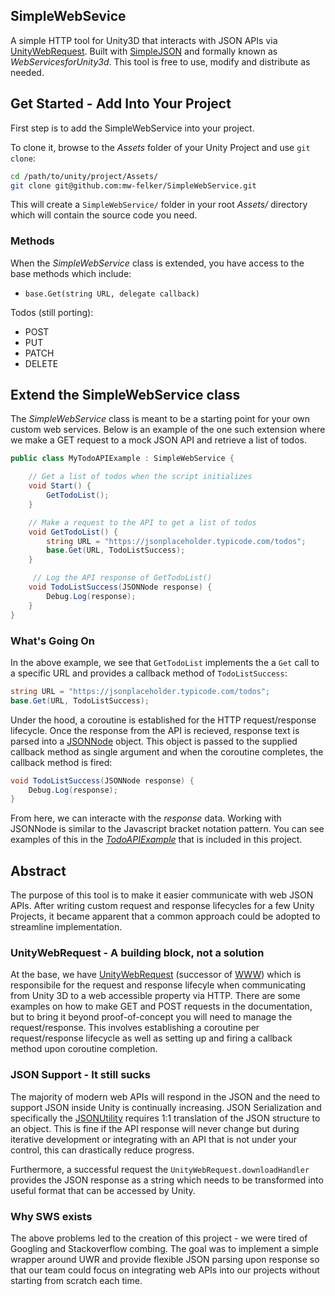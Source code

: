 SimpleWebSevice
---

A simple HTTP tool for Unity3D that interacts with JSON APIs via [UnityWebRequest](https://docs.unity3d.com/ScriptReference/Networking.UnityWebRequest.html). Built with [SimpleJSON](https://github.com/Bunny83/SimpleJSON) and formally known as _WebServicesforUnity3d_. This tool is free to use, modify and distribute as needed.

## Get Started - Add Into Your Project
First step is to add the SimpleWebService into your project. 

To clone it, browse to the _Assets_ folder of your Unity Project and use `git clone`:

```bash
cd /path/to/unity/project/Assets/
git clone git@github.com:mw-felker/SimpleWebService.git
```

This will create a `SimpleWebService/` folder in your root _Assets/_ directory which will contain the source code you need.

### Methods
When the _SimpleWebService_ class is extended, you have access to the base methods which include:

- `base.Get(string URL, delegate callback)`

Todos (still porting):

  - POST
  - PUT
  - PATCH
  - DELETE

## Extend the SimpleWebService class
The _SimpleWebService_ class is meant to be a starting point for your own custom web services. Below is an example of the one such extension where we make a GET request to a mock JSON API and retrieve a list of todos. 

```C#
public class MyTodoAPIExample : SimpleWebService {

    // Get a list of todos when the script initializes 
    void Start() {
        GetTodoList();
    }

    // Make a request to the API to get a list of todos 
    void GetTodoList() {
        string URL = "https://jsonplaceholder.typicode.com/todos";
        base.Get(URL, TodoListSuccess);
    }

     // Log the API response of GetTodoList()
    void TodoListSuccess(JSONNode response) {
        Debug.Log(response);
    }
}

```
  
### What's Going On
In the above example, we see that `GetTodoList` implements the a `Get` call to a specific URL and provides a callback method of `TodoListSuccess`:

```C#
string URL = "https://jsonplaceholder.typicode.com/todos";
base.Get(URL, TodoListSuccess);
```

Under the hood, a coroutine is established for the HTTP request/response lifecycle. Once the response from the API is recieved, response text is parsed into a [JSONNode](https://github.com/Bunny83/SimpleJSON/blob/master/SimpleJSON.cs#L62) object. This object is passed to the supplied callback method as single argument and when the coroutine completes, the callback method is fired:


```C#
void TodoListSuccess(JSONNode response) {
    Debug.Log(response);
}
```

From here, we can interacte with the _response_ data. Working with JSONNode is similar to the Javascript bracket notation pattern. You can see examples of this in the [_TodoAPIExample_](https://github.com/mw-felker/SimpleWebService/blob/master/TodoAPIExample.cs) that is included in this project.


## Abstract 
The purpose of this tool is to make it easier communicate with web JSON APIs. After writing custom request and response lifecycles for a few Unity Projects, it became apparent that a common approach could be adopted to streamline implementation. 

### UnityWebRequest - A building block, not a solution 
At the base, we have [UnityWebRequest](https://docs.unity3d.com/ScriptReference/Networking.UnityWebRequest.html) (successor of [WWW](https://docs.unity3d.com/ScriptReference/WWW.html)) which is responsibile for the request and response lifecyle when communicating from Unity 3D to a web accessible property via HTTP. There are some examples on how to make GET and POST requests in the documentation, but to bring it beyond proof-of-concept you will need to manage the request/response. This involves establishing a coroutine per request/response lifecycle as well as setting up and firing a callback method upon coroutine completion.

### JSON Support - It still sucks 
The majority of modern web APIs will respond in the JSON and the need to support JSON inside Unity is continually increasing. JSON Serialization and specifically the [JSONUtility](https://docs.unity3d.com/ScriptReference/JsonUtility.html) requires 1:1 translation of the JSON structure to an object. This is fine if the API response will never change but during iterative development or integrating with an API that is not under your control, this can drastically reduce progress. 

Furthermore, a successful request the `UnityWebRequest.downloadHandler` provides the JSON response as a string which needs to be transformed into useful format that can be accessed by Unity. 

### Why SWS exists
The above problems led to the creation of this project - we were tired of Googling and Stackoverflow combing. The goal was to implement a simple wrapper around UWR and provide flexible JSON parsing upon response so that our team could focus on integrating web APIs into our projects without starting from scratch each time. 